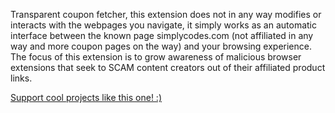 Transparent coupon fetcher, this extension does not in any way modifies or interacts with the webpages you navigate, it simply works as an automatic interface between the known page simplycodes.com (not affiliated in any way and more coupon pages on the way) and your browsing experience. The focus of this extension is to grow awareness of malicious browser extensions that seek to SCAM content creators out of their affiliated product links.

[Support cool projects like this one! :)](https://www.paypal.com/donate/?hosted_button_id=SRATUX8VNHC9G)
